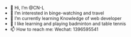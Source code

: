 - 👋 Hi, I’m @CN-L
- 👀 I’m interested in binge-watching and travel
- 🌱 I’m currently learning Knowledge of web developer
- 💞️ I like learning and playing badminton and table tennis
- 📫 How to reach me: Wechat: 1396595541

<!---
CN-L/CN-L is a ✨ special ✨ repository because its `README.md` (this file) appears on your GitHub profile.
You can click the Preview link to take a look at your changes.
--->
